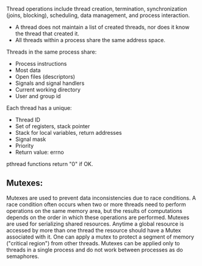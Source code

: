 Thread operations include thread creation, termination, synchronization (joins, blocking), scheduling, data management, and process interaction.

- A thread does not maintain a list of created threads, nor does it know the thread that created it.
- All threads within a process share the same address space.

Threads in the same process share:
- Process instructions
- Most data
- Open files (descriptors)
- Signals and signal handlers
- Current working directory
- User and group id

Each thread has a unique:
- Thread ID
- Set of registers, stack pointer
- Stack for local variables, return addresses
- Signal mask
- Priority
- Return value: errno

pthread functions return "0" if OK.

## Mutexes:
Mutexes are used to prevent data inconsistencies due to race conditions. A race condition often occurs when two or more threads need to perform operations on the same memory area, but the results of computations depends on the order in which these operations are performed. Mutexes are used for serializing shared resources. Anytime a global resource is accessed by more than one thread the resource should have a Mutex associated with it. One can apply a mutex to protect a segment of memory ("critical region") from other threads. Mutexes can be applied only to threads in a single process and do not work between processes as do semaphores. 
